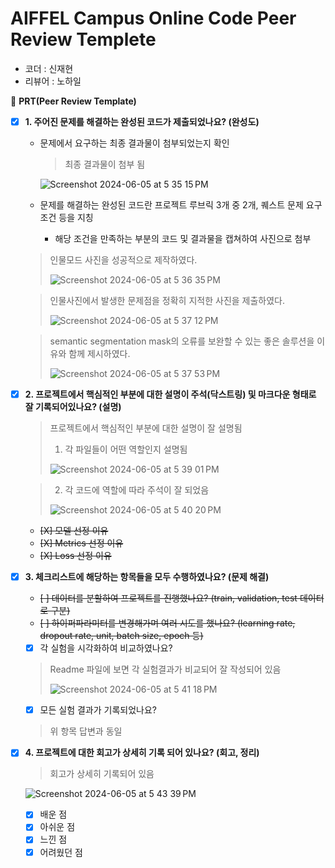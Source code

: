 # AIFFEL Campus Online Code Peer Review Templete
- 코더 : 신재현
- 리뷰어 : 노하일

🔑 **PRT(Peer Review Template)**

- [X]  **1. 주어진 문제를 해결하는 완성된 코드가 제출되었나요? (완성도)**
    - 문제에서 요구하는 최종 결과물이 첨부되었는지 확인

      > 최종 결과물이 첨부 됨
      >
      > 
        ![Screenshot 2024-06-05 at 5 35 15 PM](https://github.com/HectorSin/Aiffel/assets/169735953/23b776aa-9090-4d2e-92f8-20a40ff9b343)

    - 문제를 해결하는 완성된 코드란 프로젝트 루브릭 3개 중 2개, 
    퀘스트 문제 요구조건 등을 지칭
        - 해당 조건을 만족하는 부분의 코드 및 결과물을 캡쳐하여 사진으로 첨부
    > 인물모드 사진을 성공적으로 제작하였다.
    >
    > ![Screenshot 2024-06-05 at 5 36 35 PM](https://github.com/HectorSin/Aiffel/assets/169735953/c9ce709e-42eb-491a-a308-7f609d9017fc)

    > 인물사진에서 발생한 문제점을 정확히 지적한 사진을 제출하였다.
    >
    > ![Screenshot 2024-06-05 at 5 37 12 PM](https://github.com/HectorSin/Aiffel/assets/169735953/5faf282e-43d9-4f20-a34a-74393de3f6c6)

    >semantic segmentation mask의 오류를 보완할 수 있는 좋은 솔루션을 이유와 함께 제시하였다.
    >
    >![Screenshot 2024-06-05 at 5 37 53 PM](https://github.com/HectorSin/Aiffel/assets/169735953/d2b10fb4-e4b6-43b5-9825-fa4e2d620d22)


    
- [X]  **2. 프로젝트에서 핵심적인 부분에 대한 설명이 주석(닥스트링) 및 마크다운 형태로 잘 기록되어있나요? (설명)**

    > 프로젝트에서 핵심적인 부분에 대한 설명이 잘 설명됨
    > 1. 각 파일들이 어떤 역할인지 설명됨
    >    
    >![Screenshot 2024-06-05 at 5 39 01 PM](https://github.com/HectorSin/Aiffel/assets/169735953/086483af-421f-4d30-b9c7-aba4f35150d9)

    > 2. 각 코드에 역할에 따라 주석이 잘 되었음
    >
    > ![Screenshot 2024-06-05 at 5 40 20 PM](https://github.com/HectorSin/Aiffel/assets/169735953/5310c3ba-0f31-4373-b0ac-e55fdcab004e)

    
    - ~~[X]  모델 선정 이유~~
    - ~~[X]  Metrics 선정 이유~~
    - ~~[X]  Loss 선정 이유~~

- [X]  **3. 체크리스트에 해당하는 항목들을 모두 수행하였나요? (문제 해결)**
    - ~~[ ]  데이터를 분할하여 프로젝트를 진행했나요? (train, validation, test 데이터로 구분)~~
    - ~~[ ]  하이퍼파라미터를 변경해가며 여러 시도를 했나요? (learning rate, dropout rate, unit, batch size, epoch 등)~~
    - [X]  각 실험을 시각화하여 비교하였나요?
    >Readme 파일에 보면 각 실험결과가 비교되어 잘 작성되어 있음
    >
    > ![Screenshot 2024-06-05 at 5 41 18 PM](https://github.com/HectorSin/Aiffel/assets/169735953/3703b6f0-74fa-4613-8e31-45c3c939155a)

    - [X]  모든 실험 결과가 기록되었나요?
    > 위 항목 답변과 동일

- [X]  **4. 프로젝트에 대한 회고가 상세히 기록 되어 있나요? (회고, 정리)**
    > 회고가 상세히 기록되어 있음
    >
    > 
    ![Screenshot 2024-06-05 at 5 43 39 PM](https://github.com/HectorSin/Aiffel/assets/169735953/8274cbbc-ee62-4dba-b8bc-5d5273b771ce)


    - [X]  배운 점
    - [X]  아쉬운 점
    - [X]  느낀 점
    - [X]  어려웠던 점
